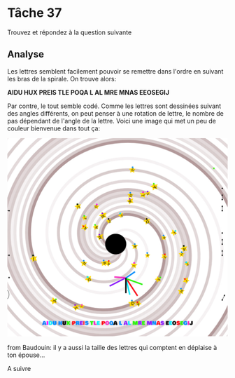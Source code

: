 # Tâche 37

Trouvez et répondez à la question suivante


## Analyse

Les lettres semblent facilement pouvoir se remettre dans l'ordre en suivant les bras de la spirale. On trouve alors:

**AIDU HUX PREIS TLE POQA L AL MRE MNAS EEOSEGIJ**

Par contre, le tout semble codé. Comme les lettres sont dessinées suivant des angles différents, on peut penser à une rotation de lettre, le nombre de pas dépendant de l'angle de la lettre. Voici une image qui met un peu de couleur bienvenue dans tout ça:

![Galxy](37-Galaxy.jpg)

from Baudouin: il y a aussi la taille des lettres qui comptent en déplaise à ton épouse...

A suivre
